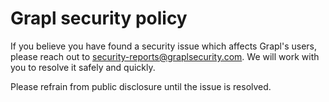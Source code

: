 # Grapl security policy

If you believe you have found a security issue which affects Grapl's
users, please reach out to
[security-reports@graplsecurity.com](mailto:security-reports@graplsecurity.com). We
will work with you to resolve it safely and quickly.

Please refrain from public disclosure until the issue is resolved.
